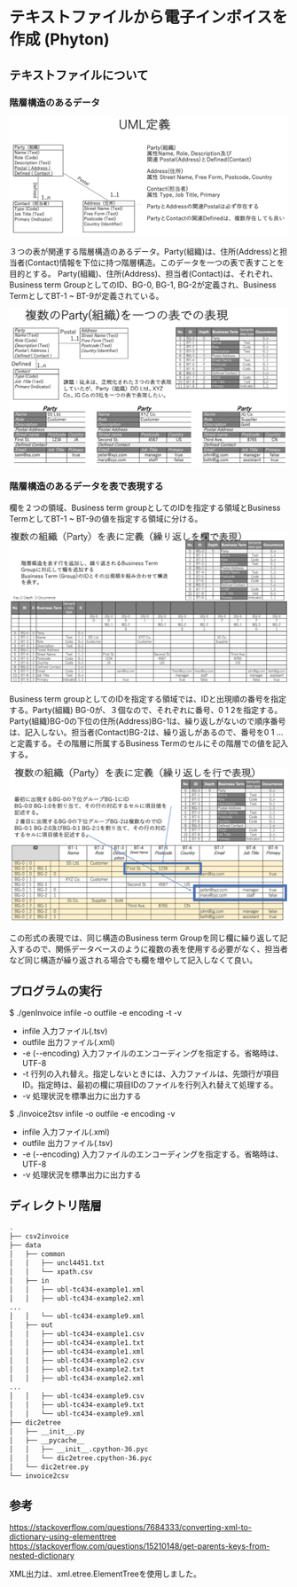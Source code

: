 # テキストファイルから電子インボイスを作成 (Phyton)

## テキストファイルについて

### 階層構造のあるデータ

![Fig 1][1]

３つの表が関連する階層構造のあるデータ。Party(組織)は、住所(Address)と担当者(Contact)情報を下位に持つ階層構造。このデータを一つの表で表すことを目的とする。
Party(組織)、住所(Address)、担当者(Contact)は、それぞれ、Business term GroupとしてのID、BG-0, BG-1, BG-2が定義され、Business TermとしてBT-1 ~ BT-9が定義されている。

![Fig 2][2]

### 階層構造のあるデータを表で表現する
欄を２つの領域、Business term groupとしてのIDを指定する領域とBusiness TermとしてBT-1 ~ BT-9の値を指定する領域に分ける。

![Fig 3][3]

Business term groupとしてのIDを指定する領域では、IDと出現順の番号を指定する。Party(組織) BG-0が、３個なので、それぞれに番号、0 1 2を指定する。Party(組織)BG-0の下位の住所(Address)BG-1は、繰り返しがないので順序番号は、記入しない。担当者(Contact)BG-2は、繰り返しがあるので、番号を0 1 ...と定義する。その階層に所属するBusiness Termのセルにその階層での値を記入する。

![Fig 4][4]

この形式の表現では、同じ構造のBusiness term Groupを同じ欄に繰り返して記入するので、関係データベースのように複数の表を使用する必要がなく、担当者など同じ構造が繰り返される場合でも欄を増やして記入しなくて良い。

[1]:fig/1.png
[2]:fig/2.png
[3]:fig/3.png
[4]:fig/4.png

## プログラムの実行

$ ./genInvoice infile -o outfile -e encoding -t -v
- infile 入力ファイル(.tsv)   
- outfile 出力ファイル(.xml)  
- -e (--encoding) 入力ファイルのエンコーディングを指定する。省略時は、UTF-8  
- -t 行列の入れ替え。指定しないときには、入力ファイルは、先頭行が項目ID。指定時は、最初の欄に項目IDのファイルを行列入れ替えて処理する。  
- -v 処理状況を標準出力に出力する  

$ ./invoice2tsv infile -o outfile -e encoding -v
- infile 入力ファイル(.xml)   
- outfile 出力ファイル(.tsv)  
- -e (--encoding) 入力ファイルのエンコーディングを指定する。省略時は、UTF-8  
- -v 処理状況を標準出力に出力する  

## ディレクトリ階層

```
.
├── csv2invoice
├── data
│   ├── common
│   │   ├── uncl4451.txt
│   │   └── xpath.csv
│   ├── in
│   │   ├── ubl-tc434-example1.xml
│   │   ├── ubl-tc434-example2.xml
...
│   │   └── ubl-tc434-example9.xml
│   ├── out
│   │   ├── ubl-tc434-example1.csv
│   │   ├── ubl-tc434-example1.txt
│   │   ├── ubl-tc434-example1.xml
│   │   ├── ubl-tc434-example2.csv
│   │   ├── ubl-tc434-example2.txt
│   │   ├── ubl-tc434-example2.xml
...
│   │   ├── ubl-tc434-example9.csv
│   │   ├── ubl-tc434-example9.txt
│   │   └── ubl-tc434-example9.xml
├── dic2etree
│   ├── __init__.py
│   ├── __pycache__
│   │   ├── __init__.cpython-36.pyc
│   │   └── dic2etree.cpython-36.pyc
│   └── dic2etree.py
└── invoice2csv

```

## 参考
https://stackoverflow.com/questions/7684333/converting-xml-to-dictionary-using-elementtree
https://stackoverflow.com/questions/15210148/get-parents-keys-from-nested-dictionary

XML出力は、xml.etree.ElementTreeを使用しました。
